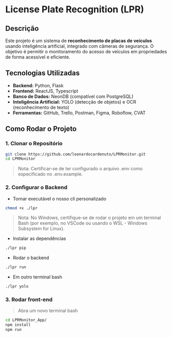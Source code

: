 # License Plate Recognition (LPR)

## Descrição
Este projeto é um sistema de **reconhecimento de placas de veículos** usando inteligência artificial, integrado com câmeras de segurança. O objetivo é permitir o monitoramento do acesso de veículos em propriedades de forma acessível e eficiente.

## Tecnologias Utilizadas

- **Backend:** Python, Flask
- **Frontend:** ReactJS, Typescript
- **Banco de Dados:** NeonDB (compatível com PostgreSQL)
- **Inteligência Artificial:** YOLO (detecção de objetos) e OCR (reconhecimento de texto)
- **Ferramentas:** GitHub, Trello, Postman, Figma, Roboflow, CVAT

## Como Rodar o Projeto

### 1. Clonar o Repositório
```bash
git clone https://github.com/leonardocardenuto/LPRMonitor.git
cd LPRMonitor
```
> Nota: Certificar-se de ter configurado o arquivo .env como especificado no .env.example.

### 2. Configurar o Backend

- Tornar executável o nosso cli personalizado
```bash
chmod +x ./lpr
```

> Nota: No Windows, certifique-se de rodar o projeto em um terminal Bash (por exemplo, no VSCode ou usando o WSL - Windows Subsystem for Linux).

- Instalar as dependências
```bash
./lpr pip
```
- Rodar o backend
```bash
./lpr run
```
- Em outro terminal bash
 ```bash
./lpr yolo
```

### 3. Rodar front-end

> Abra um novo terminal bash

 ```bash
cd LPRMonitor_App/
npm install
npm run 
```


